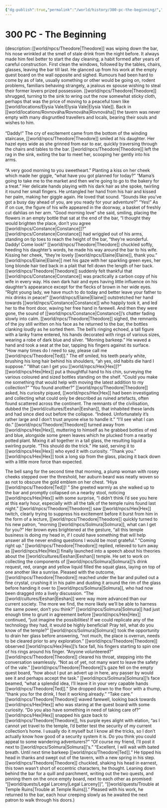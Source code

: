 ```yaml
---
{"dg-publish":true,"permalink":"/world/history/300-pc-the-beginning/","tags":["event","timeline"]}
---
```


# 300 PC - The Beginning
(description::[[world/npcs/Theodore\|Theodore]] was wiping down the bar, his nose wrinkled at the smell of stale drink from the night before. It always made him feel better to start the day cleaning, a habit formed after years of careful construction. First clean the windows, followed by the tables, chairs, glasses, leaving the bar till last. He glanced up from his work at the empty quest board on the wall opposite and sighed. Rumours had been hard to come by as of late, usually something or other would be going on, rodent problems, familiars behaving strangely, a jealous ex spouse wishing to steal their former lovers prized possession. [[world/npcs/Theodore\|Theodore]] shrugged, turning to the sink to wring out the now somewhat sticky cloth, perhaps that was the price of moving to a peaceful town like [[world/locations/Elysia Vale/Elysia Vale\|Elysia Vale]]. Back in [[world/locations/Rovnováha/Rovnováha\|Rovnováha]] the tavern was never empty with many disgruntled travellers and locals, bearing their souls and wishes to him.<br><br>“Daddy!” The cry of excitement came from the bottom of the winding staircase, [[world/npcs/Theodore\|Theodore]] smiled at his daughter. Her hazel eyes wide as she grinned from ear to ear, quickly traversing through the chairs and tables to the bar. [[world/npcs/Theodore\|Theodore]] left the rag in the sink, exiting the bar to meet her, scooping her gently into his arms. <br><br>“A very good morning to you sweetheart.” Planting a kiss on her cheek which made her giggle, “what have you got planned for today?” 
“Mama’s going to take me to the market and then we’re going to go to the bakery for a treat.” Her delicate hands playing with his dark hair as she spoke, twirling it round her small fingers. He untangled her hand from his hair and kissed her palm, making her giggle again. He loved that sound. 
“Sounds like you’ve got a busy day ahead of you, are you ready for your adventure?” 
“Yes!” 
As if on cue, the figure of his wife appeared in the doorway, a basket of freshly cut dahlias on her arm. 
“Good morning love” she said, smiling, placing the flowers in an empty bottle that sat at the end of the bar, “I thought they would brighten the place, don’t you agree [[world/npcs/Constance\|Constance]]?” 
[[world/npcs/Constance\|Constance]] had wriggled out of his arms, standing on tip toes to reach the height of the bar, “they’re wonderful. Daddy! Come look!” 
[[world/npcs/Theodore\|Theodore]] chuckled softly, heeding his daughter’s words, he made his way around the bar to his wife. Kissing her cheek, “they’re lovely [[world/npcs/Elaine\|Elaine]], thank you.” 
[[world/npcs/Elaine\|Elaine]] met his gaze with her sparkling green eyes, her long blonde hair tied back in a plait that fell down the length of her back. [[world/npcs/Theodore\|Theodore]] suddenly felt thankful that [[world/npcs/Constance\|Constance]] was practically a carbon copy of his wife in every way. His own dark hair and eyes having little influence on his daughter’s appearance except for the flecks of brown in her wide eyes. 
“Right young lady, we have much to do today and better leave your father to mix drinks in peace!” [[world/npcs/Elaine\|Elaine]] outstretched her hand towards [[world/npcs/Constance\|Constance]] who happily took it, and led her to the front door, waving her free hand in farewell. And then they were gone, the sound of [[world/npcs/Constance\|Constance]]’s chatter fading slowly into calm. [[world/npcs/Theodore\|Theodore]] sighed, the remnants of the joy still written on his face as he returned to the bar, the bottles clanking loudly as he sorted them. 
The bell’s ringing echoed, a tall figure with a lanky frame entered, his hands decorated with rings of various sizes, wearing a robe of dark blue and silver. 
“Morning barkeep.” He waved a hand and took a seat at the bar, tapping his fingers against its surface. 
“How many times do I need to say, please call me [[world/npcs/Theodore\|Ted]].” 
The elf smiled, his teeth pearly white, brushing his long hair behind his shoulders, “ah yes, old habits die hard I suppose.” 
“What can I get you [[world/npcs/Hex\|Hex]]?” 
[[world/npcs/Hex\|Hex]] put a thoughtful hand to his chin, surveying the various coloured and sized bottles standing on the shelf. 
“Could you make me something that would help with moving the latest addition to my collection?” 
“You found another?” [[world/npcs/Theodore\|Theodore]] asked, his curiosity piqued, [[world/npcs/Hex\|Hex]] had been investigating and collecting what could only be described as ruined artefacts, often found scattered across the continent. The remnants of the civilisation, dubbed the [[world/cultures/Eeshan\|Eeshan]], that inhabited these lands and had since died out before the collapse.
“Indeed. Unfortunately it’s rather large and I don’t trust anyone else to handle it.” 
“I’ll see what I can do.” 
[[world/npcs/Theodore\|Theodore]] turned away from [[world/npcs/Hex\|Hex]], muttering to himself as he grabbed bottles of red and blue, alongside some green leaves which he plucked from a nearby potted plant. Mixing it all together in a tall glass, the resulting liquid a swirling purple. 
“This should do the trick.” He said, serving it to [[world/npcs/Hex\|Hex]] who eyed it with curiosity. 
“Thank you.” [[world/npcs/Hex\|Hex]] took a long sip from the glass, placing it back down with a little more force than expected. 

The bell sang for the second time that morning, a plump woman with rosey cheeks stepped over the threshold, her auburn beard was neatly woven so as not to obscure the gold emblem on her chest. 
“Hiya [[world/npcs/Theodore\|Ted]]! ” She greeted warmly as she walked up to the bar and promptly collapsed on a nearby stool, noticing [[world/npcs/Hex\|Hex]] with some surprise, “I didn’t think I’d see you here at this early hour, especially with all the talk of the temple ruins found last night.”
[[world/npcs/Theodore\|Theodore]] saw [[world/npcs/Hex\|Hex]] twitch, clearly trying to suppress his excitement before it burst from him in the form of a lecture, [[world/npcs/Theodore\|Theodore]] quickly turned to his new patron, “morning [[world/npcs/Solmura\|Solmura]], what can I get for you?” 
Her brown eyes brightened at the gesture, “all this temple business is doing my head in, if I could have something that will help answer all the never ending questions I would be most grateful.” 
“Coming right up.” [[world/npcs/Theodore\|Theodore]] replied, relieved to turn away as [[world/npcs/Hex\|Hex]] finally launched into a speech about his theories about the [[world/cultures/Eeshan\|Eeshan]] temple. He set to work on collecting the components of [[world/npcs/Solmura\|Solmura]]’s drink request, red, orange and yellow liquid filled the squat glass, laying on top of one another like a sunrise. Pleased with the outcome, [[world/npcs/Theodore\|Theodore]] reached under the bar and pulled out a fine crystal, crushing it in his palm and dusting it around the rim of the glass before handing it over to [[world/npcs/Solmura\|Solmura]], who had now been dragged into a lively discussion. 
“The [[world/cultures/Eeshan\|Eeshan]] were way more advanced than our current society. The more we find, the more likely we’ll be able to harness the same power, don’t you think?” 
[[world/npcs/Solmura\|Solmura]] had just enough time to grunt in agreement before [[world/npcs/Hex\|Hex]] continued, “just imagine the possibilities! If we could replicate any of the technology they had, it would be highly beneficial! Pray tell, what do you know of the temple?” 
[[world/npcs/Solmura\|Solmura]] took the opportunity to drain her glass before answering, “not much, the place is overrun, needs to be cleared prior to any exploration.” 
[[world/npcs/Theodore\|Theodore]] observed [[world/npcs/Hex\|Hex]]’s face fall, his fingers starting to spin one of his rings around his finger. 
“Anyone volunteered?” [[world/npcs/Theodore\|Theodore]] cleared his throat, stepping into the conversation seamlessly. 
“Not as of yet, not many want to leave the safety of the vale.” 
[[world/npcs/Theodore\|Theodore]]’s gaze fell on the empty quest board, “how about I put an advert up in here, any passer by would see it and perhaps accept the task.” 
[[world/npcs/Solmura\|Solmura]]’s face beamed, “what a splendid idea, I’ll leave it in your very capable hands [[world/npcs/Theodore\|Ted]].” She dropped down to the floor with a thump, “thank you for the drink, I feel it working already.” 
“Take care.” [[world/npcs/Theodore\|Theodore]] waved farewell, looking back towards [[world/npcs/Hex\|Hex]] who was staring at the quest board with some curiosity. 
“Do you also have something in need of taking care of?” 
[[world/npcs/Hex\|Hex]] snapped his gaze back to [[world/npcs/Theodore\|Theodore]], his purple eyes alight with elation, “as I cannot yet travel to the temple, I’d better test the security of my current collection’s home. I usually do it myself but I know all the tricks, so I don’t actually know how good of a security system it is. Do you think you could appeal to some wandering adventurers?” 
“Of course my friend, I’ll post it next to [[world/npcs/Solmura\|Solmura]]'s.” 
“Excellent, I will wait with bated breath. Until next time barkeep [[world/npcs/Theodore\|Ted]].” He tipped his head in thanks and swept out of the tavern, with a new spring in his step. [[world/npcs/Theodore\|Theodore]] chuckled, shaking his head in earnest, this town wasn’t short of eccentric characters, he thought. Leaning down behind the bar for a quill and parchment, writing out the two quests, and pinning them on the once empty board, next to each other as promised: “[[world/quests/Legal Larceny\|Legal Larceny]]”, “[[world/quests/Trouble at Temple Ruins\|Trouble at Temple Ruins]].” 
Pleased with his work, he returned to the bar, each hour creeping slowly as he awaited the next patron to walk through his doors.)